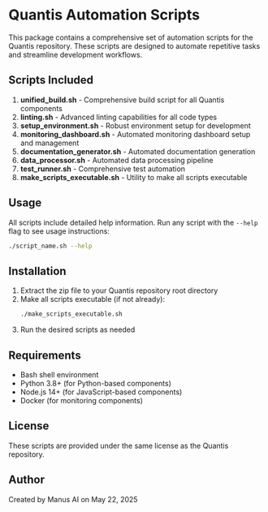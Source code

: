 # Quantis Automation Scripts

This package contains a comprehensive set of automation scripts for the Quantis repository. These scripts are designed to automate repetitive tasks and streamline development workflows.

## Scripts Included

1. **unified_build.sh** - Comprehensive build script for all Quantis components
2. **linting.sh** - Advanced linting capabilities for all code types
3. **setup_environment.sh** - Robust environment setup for development
4. **monitoring_dashboard.sh** - Automated monitoring dashboard setup and management
5. **documentation_generator.sh** - Automated documentation generation
6. **data_processor.sh** - Automated data processing pipeline
7. **test_runner.sh** - Comprehensive test automation
8. **make_scripts_executable.sh** - Utility to make all scripts executable

## Usage

All scripts include detailed help information. Run any script with the `--help` flag to see usage instructions:

```bash
./script_name.sh --help
```

## Installation

1. Extract the zip file to your Quantis repository root directory
2. Make all scripts executable (if not already):
   ```bash
   ./make_scripts_executable.sh
   ```
3. Run the desired scripts as needed

## Requirements

- Bash shell environment
- Python 3.8+ (for Python-based components)
- Node.js 14+ (for JavaScript-based components)
- Docker (for monitoring components)

## License

These scripts are provided under the same license as the Quantis repository.

## Author

Created by Manus AI on May 22, 2025
